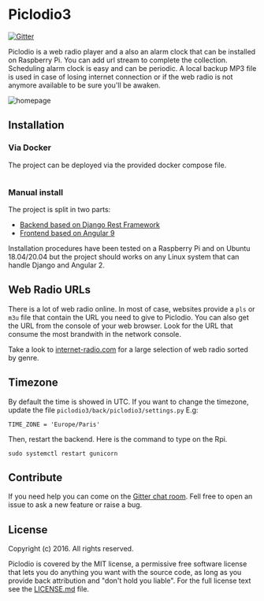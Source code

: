 # Piclodio3
[![Gitter](https://badges.gitter.im/gitterHQ/gitter.svg)](https://gitter.im/piclodio/Lobby)

Piclodio is a web radio player and a also an alarm clock that can be installed on Raspberry Pi.
You can add url stream to complete the collection. Scheduling alarm clock is easy and can be periodic.
A local backup MP3 file is used in case of losing internet connection or if the web radio is not anymore available to be sure you'll be awaken.

![homepage](https://github.com/Sispheor/piclodio3/blob/dev/images/homepage.png)

## Installation

### Via Docker

The project can be deployed via the provided docker compose file.
```

```

### Manual install

The project is split in two parts:
- [Backend based on Django Rest Framework](back/README.md)
- [Frontend based on Angular 9](front/README.md)

Installation procedures have been tested on a Raspberry Pi and on Ubuntu 18.04/20.04 but the project should works on any Linux system that can handle Django and Angular 2.

## Web Radio URLs

There is a lot of web radio online. In most of case, websites provide a `pls` or `m3u` file that contain the URL you need to give to Piclodio.
You can also get the URL from the console of your web browser. Look for the URL that consume the most brandwith in the network console.

Take a look to [internet-radio.com](https://www.internet-radio.com/) for a large selection of web radio sorted by genre.

## Timezone

By default the time is showed in UTC. If you want to change the timezone, update the file `piclodio3/back/piclodio3/settings.py`
E.g:
```
TIME_ZONE = 'Europe/Paris'
```

Then, restart the backend. Here is the command to type on the Rpi.
```
sudo systemctl restart gunicorn
```

## Contribute

If you need help you can come on the [Gitter chat room](https://gitter.im/piclodio/Lobby).
Fell free to open an issue to ask a new feature or raise a bug.

## License

Copyright (c) 2016. All rights reserved.

Piclodio is covered by the MIT license, a permissive free software license that lets you do anything you want with the source code, as long as you provide back attribution and "don't hold you liable". For the full license text see the [LICENSE.md](LICENSE.md) file.
